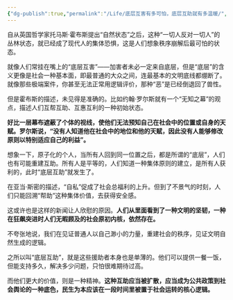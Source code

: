 ```yaml
---
{"dg-publish":true,"permalink":"/Life/底层互害有多可怕，底层互助就有多温暖/","title":"冰川思享号｜底层互害有多可怕，底层互助就有多温暖","tags":["clippings"]}
---
```


自从英国哲学家托马斯·霍布斯提出“自然状态”之后，这种“一切人反对一切人”的丛林状态，就已经成了现代人的集体恐惧，这是人们想象秩序崩解后最可怕的状态。

就像人们常挂在嘴上的“底层互害”——加害者未必一定来自底层，但是“底层”的含义更像是社会一种基本面，即最普通的大众之间，连最基本的文明底线都绷断了。就像那些极端案件，你甚至无法正常用逻辑评价，那种“恶”是已经倒退回了兽性。

但是霍布斯的描述，未见得是准确的。比如约翰·罗尔斯就有一个“无知之幕”的观点，描述人们互帮互助、互惠互利的一种初始状态。

**好比一层幕布遮蔽了个体的视线，使他们无法预知自己在社会中的位置或自身的天赋。罗尔斯说，“没有人知道他在社会中的地位和他的天赋，因此没有人能够修改原则以特别适应自己的利益”。**

想象一下，原子化的个人，当所有人回到同一位置之后，都是所谓的“底层”，人们也有可能重建互助。所有人是平等的，人们知道一种集体原则的建立，是所有人获利的，此时“底层互助”就发生了。

在亚当·斯密的描述，“自私”促成了社会总福利的上升。但到了不景气的时刻，人们只能回溯“帮助”这种集体价值，去获得安全感。

这或许也是这样的新闻让人欣慰的原因。**人们从里面看到了一种文明的坚韧，一种在狂飙突进时人们无暇顾及的社会原初内核，依然存在。**

不夸张地说，我们在见证普通人以自己渺小的力量，重建社会的秩序，见证文明自然生成的逻辑。

之所以叫“底层互助”，就是这些援助者本身也是单薄的。他们可以提供一餐一饭，但能支持多久，解决多少问题，只怕很难期待过高。

而他们更大的价值，则是一种精神。**这种互助应当被扩散，应当成为公共政策到社会舆论的一种底色，民生为本应该在一段时间里被置于社会运转的核心逻辑。**
